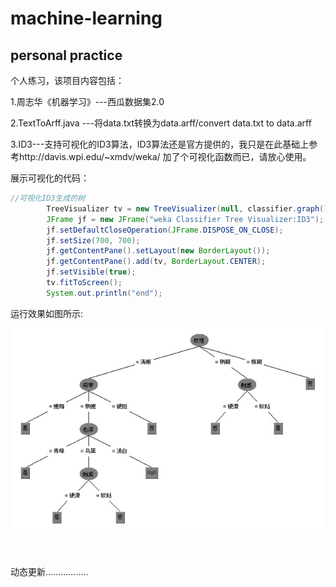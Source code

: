 # machine-learning
personal practice
------
个人练习，该项目内容包括：

1.周志华《机器学习》---西瓜数据集2.0

2.TextToArff.java ---将data.txt转换为data.arff/convert data.txt to data.arff

3.ID3---支持可视化的ID3算法，ID3算法还是官方提供的，我只是在此基础上参考http://davis.wpi.edu/~xmdv/weka/ 加了个可视化函数而已，请放心使用。

展示可视化的代码：

```java
//可视化ID3生成的树
		TreeVisualizer tv = new TreeVisualizer(null, classifier.graph(), new PlaceNode2());
		JFrame jf = new JFrame("weka Classifier Tree Visualizer:ID3");
		jf.setDefaultCloseOperation(JFrame.DISPOSE_ON_CLOSE);
		jf.setSize(700, 700);
		jf.getContentPane().setLayout(new BorderLayout());
		jf.getContentPane().add(tv, BorderLayout.CENTER);
		jf.setVisible(true);
		tv.fitToScreen();
		System.out.println("end");
```
运行效果如图所示:

![](doc-img/id3可视化.jpg)

<br>

动态更新.................
